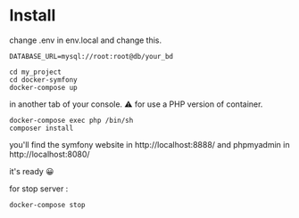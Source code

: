 # Install

change .env in env.local and change this.
```
DATABASE_URL=mysql://root:root@db/your_bd
```

```
cd my_project
cd docker-symfony
docker-compose up
```
in another tab of your console.
⚠ for use a PHP version of container.
```
docker-compose exec php /bin/sh
composer install
```
you'll find the symfony website in http://localhost:8888/
and phpmyadmin in http://localhost:8080/ 


it's ready 😀

for stop server :
```
docker-compose stop
```
